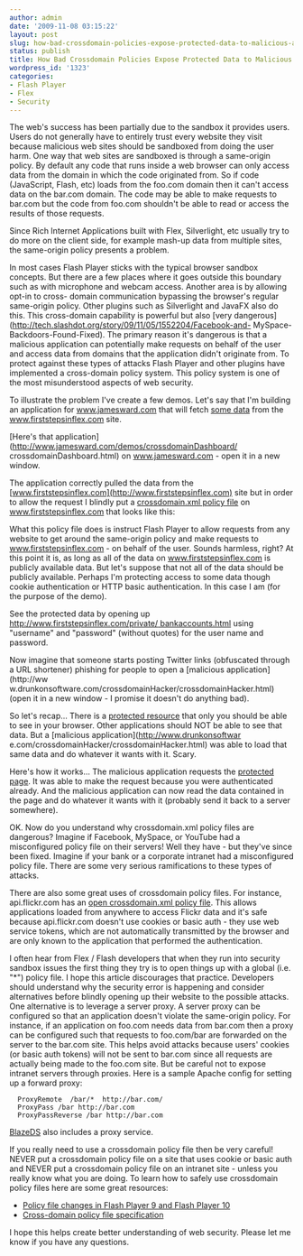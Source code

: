 ```yaml
---
author: admin
date: '2009-11-08 03:15:22'
layout: post
slug: how-bad-crossdomain-policies-expose-protected-data-to-malicious-applications
status: publish
title: How Bad Crossdomain Policies Expose Protected Data to Malicious Applications
wordpress_id: '1323'
categories:
- Flash Player
- Flex
- Security
---
```


The web's success has been partially due to the sandbox it provides users.
Users do not generally have to entirely trust every website they visit because
malicious web sites should be sandboxed from doing the user harm. One way that
web sites are sandboxed is through a same-origin policy. By default any code
that runs inside a web browser can only access data from the domain in which
the code originated from. So if code (JavaScript, Flash, etc) loads from the
foo.com domain then it can't access data on the bar.com domain. The code may
be able to make requests to bar.com but the code from foo.com shouldn't be
able to read or access the results of those requests.

Since Rich Internet Applications built with Flex, Silverlight, etc usually try
to do more on the client side, for example mash-up data from multiple sites,
the same-origin policy presents a problem.

In most cases Flash Player sticks with the typical browser sandbox concepts.
But there are a few places where it goes outside this boundary such as with
microphone and webcam access. Another area is by allowing opt-in to cross-
domain communication bypassing the browser's regular same-origin policy. Other
plugins such as Silverlight and JavaFX also do this. This cross-domain
capability is powerful but also [very
dangerous](http://tech.slashdot.org/story/09/11/05/1552204/Facebook-and-
MySpace-Backdoors-Found-Fixed). The primary reason it's dangerous is that a
malicious application can potentially make requests on behalf of the user and
access data from domains that the application didn't originate from. To
protect against these types of attacks Flash Player and other plugins have
implemented a cross-domain policy system. This policy system is one of the
most misunderstood aspects of web security.

To illustrate the problem I've create a few demos. Let's say that I'm building
an application for www.jamesward.com that will fetch [some
data](http://www.firststepsinflex.com/data.php) from the
www.firststepsinflex.com site.

[Here's that application](http://www.jamesward.com/demos/crossdomainDashboard/
crossdomainDashboard.html) on www.jamesward.com - open it in a new window.

The application correctly pulled the data from the
[www.firststepsinflex.com](http://www.firststepsinflex.com) site but in order
to allow the request I blindly put a [crossdomain.xml policy
file](http://www.firststepsinflex.com/crossdomain.xml) on
www.firststepsinflex.com that looks like this:

    
    
    
    
        
        
    

  
What this policy file does is instruct Flash Player to allow requests from any
website to get around the same-origin policy and make requests to
www.firststepsinflex.com - on behalf of the user. Sounds harmless, right? At
this point it is, as long as all of the data on www.firststepsinflex.com is
publicly available data. But let's suppose that not all of the data should be
publicly available. Perhaps I'm protecting access to some data though cookie
authentication or HTTP basic authentication. In this case I am (for the
purpose of the demo).

See the protected data by opening up [http://www.firststepsinflex.com/private/
bankaccounts.html](http://www.firststepsinflex.com/private/bankaccounts.html)
using "username" and "password" (without quotes) for the user name and
password.

Now imagine that someone starts posting Twitter links (obfuscated through a
URL shortener) phishing for people to open a [malicious application](http://ww
w.drunkonsoftware.com/crossdomainHacker/crossdomainHacker.html) (open it in a
new window - I promise it doesn't do anything bad).

So let's recap... There is a [protected
resource](http://www.firststepsinflex.com/private/bankaccounts.html) that only
you should be able to see in your browser. Other applications should NOT be
able to see that data. But a [malicious application](http://www.drunkonsoftwar
e.com/crossdomainHacker/crossdomainHacker.html) was able to load that same
data and do whatever it wants with it. Scary.

Here's how it works... The malicious application requests the [protected
page](http://www.firststepsinflex.com/private/bankaccounts.html). It was able
to make the request because you were authenticated already. And the malicious
application can now read the data contained in the page and do whatever it
wants with it (probably send it back to a server somewhere).

OK. Now do you understand why crossdomain.xml policy files are dangerous?
Imagine if Facebook, MySpace, or YouTube had a misconfigured policy file on
their servers! Well they have - but they've since been fixed. Imagine if your
bank or a corporate intranet had a misconfigured policy file. There are some
very serious ramifications to these types of attacks.

There are also some great uses of crossdomain policy files. For instance,
api.flickr.com has an [open crossdomain.xml policy
file](http://api.flickr.com/crossdomain.xml). This allows applications loaded
from anywhere to access Flickr data and it's safe because api.flickr.com
doesn't use cookies or basic auth - they use web service tokens, which are not
automatically transmitted by the browser and are only known to the application
that performed the authentication.

I often hear from Flex / Flash developers that when they run into security
sandbox issues the first thing they try is to open things up with a global
(i.e. "*") policy file. I hope this article discourages that practice.
Developers should understand why the security error is happening and consider
alternatives before blindly opening up their website to the possible attacks.
One alternative is to leverage a server proxy. A server proxy can be
configured so that an application doesn't violate the same-origin policy. For
instance, if an application on foo.com needs data from bar.com then a proxy
can be configured such that requests to foo.com/bar are forwarded on the
server to the bar.com site. This helps avoid attacks because users' cookies
(or basic auth tokens) will not be sent to bar.com since all requests are
actually being made to the foo.com site. But be careful not to expose intranet
servers through proxies. Here is a sample Apache config for setting up a
forward proxy:

    
      ProxyRemote  /bar/*  http://bar.com/
      ProxyPass /bar http://bar.com
      ProxyPassReverse /bar http://bar.com

  
[BlazeDS](http://opensource.adobe.com/blazeds) also includes a proxy service.

If you really need to use a crossdomain policy file then be very careful!
NEVER put a crossdomain policy file on a site that uses cookie or basic auth
and NEVER put a crossdomain policy file on an intranet site - unless you
really know what you are doing. To learn how to safely use crossdomain policy
files here are some great resources:

  * [Policy file changes in Flash Player 9 and Flash Player 10](http://www.adobe.com/devnet/flashplayer/articles/fplayer9_security.html)
  * [Cross-domain policy file specification](http://www.adobe.com/devnet/articles/crossdomain_policy_file_spec.html)
  
I hope this helps create better understanding of web security. Please let me
know if you have any questions.

